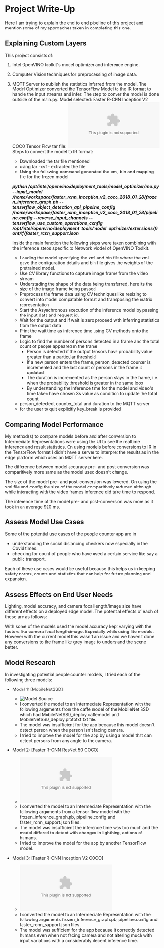 # Project Write-Up
Here I am trying to explain the end to end pipeline of this project and mention some of my approaches taken in completing this one. 

## Explaining Custom Layers
This project consists of:
1. Intel OpenVINO toolkit's model optimizer and inference engine.
2. Computer Vision techniques for preprocessing of image data.
3. MQTT Server to publish the statistics inferred from the model.
   The Model Optimizer converted the TensorFlow Model to the IR format to handle the input streams and infer.
    The step to conver the model is done outside of the main.py. 
    Model selected: Faster R-CNN Inception V2 COCO
    Tensor Flow tar file: ![faster_rcnn_inception_v2_coco_2018_01_28.tar.gz](http://download.tensorflow.org/models/object_detection/faster_rcnn_inception_v2_coco_2018_01_28.tar.gz)
    Steps to convert the model to IR format:
    * Downloaded the tar file mentioned
    * using tar -xvf - extracted the file
    * Using the following command generated the xml, bin and mapping file for the frozen model
    
    ***python /opt/intel/openvino/deployment_tools/model_optimizer/mo.py --input_model /home/workspace/faster_rcnn_inception_v2_coco_2018_01_28/frozen_inference_graph.pb --tensorflow_object_detection_api_pipeline_config /home/workspace/faster_rcnn_inception_v2_coco_2018_01_28/pipeline.config --reverse_input_channels --tensorflow_use_custom_operations_config /opt/intel/openvino/deployment_tools/model_optimizer/extensions/front/tf/faster_rcnn_support.json***
    
    Inside the main function the following steps were taken combining with the inference steps specific to Network Model of OpenVINO Toolkit. 
    * Loading the model specifying the xml and bin file where the xml gave the configuration details and bin file gives the weights of the pretrained model.
    * Use CV library functions to capture image frame from the video stream
    * Understading the shape of the data being transferred, here its the size of the image frame being passed
    * Preprocess the frame data using CV techniques like resizing to convert into model compatable format and transposing the matrix representation
    * Start the Asynchronous execution of the inference model by passing the input data and request id. 
    * Wait for the output and if wait is zero proceed with inferring statistics from the output data
    * Print the wait time as inference time using CV methods onto the frame
    * Logic to find the number of persons detected in a frame and the total count of people appeared in the frame
        * Person is detected if the output tensors have probability value greater than a particular threshold
        * If a new person enters the frame, person_detected counter is incremented and the last count of persons in the frame is updated
        * The duration is incremented as the person stays in the frame, i.e. when the probability threshold is greater in the same loop
        * By understanding the Inference time for the model and video's time taken have chosen 3s value as condition to update the total count
    * person_detected, counter_total and duration to the MQTT server
    * for the user to quit explicitly key_break is provided
## Comparing Model Performance

My method(s) to compare models before and after conversion to Intermediate Representations
were using the UI to see the realtime inference and result statistics.
On using models before conversions to IR in the TensorFlow format I didn't have a server to interpret the results as in the edge platform which uses an MQTT server here. 

The difference between model accuracy pre- and post-conversion was comparitively more same as the model used doesn't change.

The size of the model pre- and post-conversion was lowered. On using the xml file and config the size of the model comparitively reduced although while interacting with the video frames inference did take time to respond. 

The inference time of the model pre- and post-conversion was more as it took in an average 920 ms. 

## Assess Model Use Cases

Some of the potential use cases of the people counter app are in 
* understanding the social distancing checkers now especially in the Covid times. 
* checking for count of people who have used a certain service like say a public transport. 

Each of these use cases would be useful because this helps us in keeping safety norms, counts and statistics that can help for future planning and expansion. 

## Assess Effects on End User Needs

Lighting, model accuracy, and camera focal length/image size have different effects on a deployed edge model. The potential effects of each of these are as follows:

With some of the models used the model accuracy kept varying with the factors like camera focal length/image. Especially while using lite models. However with the current model this wasn't an issue and we haven't done any conversions to the frame like grey image to understand the scene better. 

## Model Research

In investigating potential people counter models, I tried each of the following three models:

- Model 1: [MobileNetSSD]
  - ![Model Source](https://github.com/C-Aniruddh/realtime_object_recognition)
  - I converted the model to an Intermediate Representation with the following arguments from the caffe model of the MobileNet SSD which had MobileNetSSD_deploy.caffemodel and MobileNetSSD_deploy.prototxt.txt file. 
  - The model was insufficient for the app because this model doesn't detect person when the person isn't facing camera. 
  - I tried to improve the model for the app by using a model that can detect persons from any angle to the camera. 
  
- Model 2: [Faster R-CNN ResNet 50 COCO]
  - ![Model Source](http://download.tensorflow.org/models/object_detection/faster_rcnn_resnet50_coco_2018_01_28.tar.gz)
  - I converted the model to an Intermediate Representation with the following arguments from a tensor flow model with the frozen_inference_graph.pb, pipeline.config and faster_rcnn_support.json files. 
  - The model was insufficient the inference time was too much and the model differed to detect with changes in lighthing, actions of humans. 
  - I tried to improve the model for the app by another TensorFlow model. 

- Model 3: [Faster R-CNN Inception V2 COCO]
  - ![Model Source](http://download.tensorflow.org/models/object_detection/faster_rcnn_inception_v2_coco_2018_01_28.tar.gz)
  - I converted the model to an Intermediate Representation with the following arguments frozen_inference_graph.pb, pipeline.config and faster_rcnn_support.json files. 
  - The model was sufficient for the app because it correctly detected humans even when not facing camera and not altering much with input variations with a considerably decent inference time. 
  
